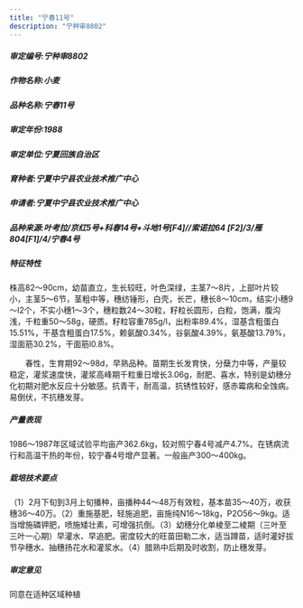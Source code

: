 ```yaml
---
title: "宁春11号"
description: "宁种审8802"
---
```

##### 审定编号:宁种审8802

##### 作物名称:小麦

##### 品种名称:宁春11号

##### 审定年份:1988

##### 审定单位:宁夏回族自治区

##### 育种者:宁夏中宁县农业技术推广中心

##### 申请者:宁夏中宁县农业技术推广中心

##### 品种来源:叶考拉/京红5号+科春14号+斗地1号[F4]//索诺拉64 [F2]/3/雁804[F1]/4/宁春4号 

##### 特征特性
株高82～90cm，幼苗直立，生长较旺，叶色深绿，主茎7～8片，上部叶片较小，主茎5～6节，茎粗中等，穗纺锤形，白壳，长芒，穗长8～10cm，结实小穗9～l2个，不实小穗1～3个，穗粒数24～30粒，籽粒长圆形，白粒，饱满，腹沟浅，千粒重50～58g，硬质。籽粒容重785g/l，出粉率89.4%，湿基含粗蛋白15.51%，干基含粗蛋白17.5%，赖氨酸0.34%，谷氨酸4.39%，氨基酸13.79%，湿面筋30.2%，干面筋l0.8%。
　　春性，生育期92～98d，早熟品种。苗期生长发育快，分蘖力中等，产量较稳定，灌浆速度快，灌浆高峰期千粒重日增长3.06g，耐肥、喜水，特别是幼穗分化初期对肥水反应十分敏感。抗青干，耐高温，抗锈性较好，感赤霉病和全蚀病。易倒伏，不抗穗发芽。


##### 产量表现
1986～1987年区域试验平均亩产362.6kg，较对照宁春4号减产4.7%。在锈病流行和高温干热的年份，较宁春4号增产显著。一般亩产300～400kg。

##### 栽培技术要点
（1）2月下旬到3月上旬播种，亩播种44～48万有效粒，基本苗35～40万，收获穗36～40万。（2）重施基肥，轻施追肥，亩施纯N16～18kg，P2O56～9kg。适当增施磷钾肥，喷施矮壮素，可增强抗倒。（3）幼穗分化单棱至二棱期（三叶至三叶一心期）早灌水、早追肥。密度较大的旺苗田勒二水，适当蹲苗，适时灌好拔节孕穗水、抽穗扬花水和灌浆水。（4）腊熟中后期及时收割，防止穗发芽。

##### 审定意见
同意在适种区域种植
